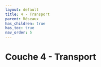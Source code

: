 ```yaml
---
layout: default
title: 4 - Transport
parent: Réseaux
has_children: true
has_toc: true
nav_order: 5
---
```


# Couche 4 - Transport
